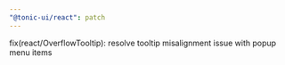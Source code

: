 ```yaml
---
"@tonic-ui/react": patch
---
```


fix(react/OverflowTooltip): resolve tooltip misalignment issue with popup menu items
